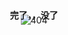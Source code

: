 <!--
 * @Author: md-chen
 * @Date: 2020-12-25 14:09:42
 * @LastEditTime: 2020-12-25 19:00:45
 * @LastEditors: Please set LastEditors
 * @Description: 404页面
 * @FilePath: /study/docs/_404.md
-->
<div align='center'>
  <img src='./404.png' alt='404' style='margin-top: -20px;' />
  <h4 style='margin-top: -30px;'>完了，，没了</h4>
</div>